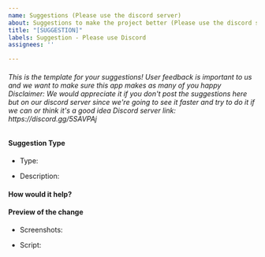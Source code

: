 ```yaml
---
name: Suggestions (Please use the discord server)
about: Suggestions to make the project better (Please use the discord server)
title: "[SUGGESTION]"
labels: Suggestion - Please use Discord
assignees: ''

---
```

<h6>This is the template for your suggestions! User feedback is important to us and we want to make sure this app makes as many of you happy
Disclaimer: We would appreciate it if you don't post the suggestions here but on our discord server since we're going to see it faster and try to do it if we can or think it's a good idea
Discord server link: https://discord.gg/5SAVPAj</h6>

#### Suggestion Type
<!-- New Feature or Change -->
- Type: 
<!-- The description of what the feature or change is
Suggestions can also be to improve the code -->
- Description: 

#### How would it help?
<!-- Describe how useful this will be. This is your opportunity to sell your idea! -->

<!-- If you have made a script to do this, the below applies. Otherwise, delete this section.
        If you're uploading a link try try to upload it to a website where it won't expire -->
#### Preview of the change
<!-- Link all of your screenshots or gifs showing this feature work -->
- Screenshots:

<!-- Optional: Add script file or link to script. You do not have to do this, but you can if you want -->
- Script:
